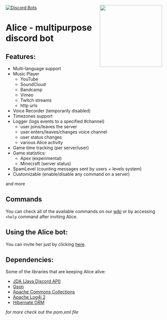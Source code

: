[![Discord Bots](https://discordbots.org/api/widget/status/537011515014774785.svg)](https://discordbots.org/bot/537011515014774785)
<img align="right" src="https://cdn.discordapp.com/attachments/582702538877435914/632705414563364884/alice_avatar_cropped.png" height="200" width="200">

# Alice - multipurpose discord bot
## Features:
- Multi-language support
- Music Player
    - YouTube
    - SoundCloud
    - Bandcamp
    - Vimeo
    - Twitch streams
    - http urls
- Voice Recorder (temporarily disabled)
- Timezones support
- Logger (logs events to a specified #channel)  
  - user joins/leaves the server  
  - user enters/leaves/changes voice channel  
  - user status changes  
  - various Alice activity  
- Game time tracking (per server/user)  
- Game statistics:  
  - Apex (experimental)  
  - Minecraft (server status)  
- SpamLevel (counting messages sent by users + levels system)  
- Customizable (enable/disable any command on a server) 

and more

## Commands

You can check all of the available commands on our [wiki](https://github.com/efekt/Alice/wiki/Commands) or by accessing `<help` command after inviting Alice.

## Using the Alice bot:
You can invite her just by clicking [here](https://discord.com/oauth2/authorize?client_id=537011515014774785&scope=bot+applications.commands&permissions=3533920).

## Dependencies:
Some of the libraries that are keeping Alice alive:  
- [JDA (Java Discord API)](https://github.com/DV8FromTheWorld/JDA)  
- [Gson](https://github.com/google/gson)  
- [Apache Commons Collections](https://github.com/apache/commons-collections)  
- [Apache Log4j 2](https://github.com/apache/logging-log4j2)  
- [Hibernate ORM](https://github.com/hibernate/hibernate-orm)  

*for more check out the pom.xml file*